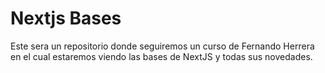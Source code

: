 ﻿# Nextjs Bases

Este sera un repositorio donde seguiremos un curso de Fernando Herrera en el cual estaremos viendo las bases de NextJS y todas sus novedades.


